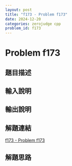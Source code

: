 ```yaml
---
layout: post
title: "f173 - Problem f173"
date: 2024-12-20
categories: zerojudge cpp
problem_id: f173
---
```


# Problem f173

## 題目描述



## 輸入說明



## 輸出說明



## 解題連結

[f173 - Problem f173](https://zerojudge.tw/ShowProblem?problemid=f173)

## 解題思路

